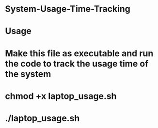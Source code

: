 # System-Usage-Time-Tracking
# Usage
# Make this file as executable and run the code to track the usage time of the system
# chmod +x laptop_usage.sh
# ./laptop_usage.sh
